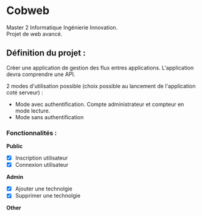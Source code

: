 # Cobweb
Master 2 Informatique Ingénierie Innovation.  
Projet de web avancé.  

## Définition du projet :
Créer une application de gestion des flux entres applications.
L'application devra comprendre une API.

2 modes d'utilisation possible (choix possible au lancement de l'application coté serveur) :
- Mode avec authentification. Compte administrateur et compteur en mode lecture.
- Mode sans authentification

### Fonctionnalités :

**Public**
- [x] Inscription utilisateur
- [x] Connexion utilisateur

**Admin**
- [x] Ajouter une technolgie
- [x] Supprimer une technolgie

**Other**


